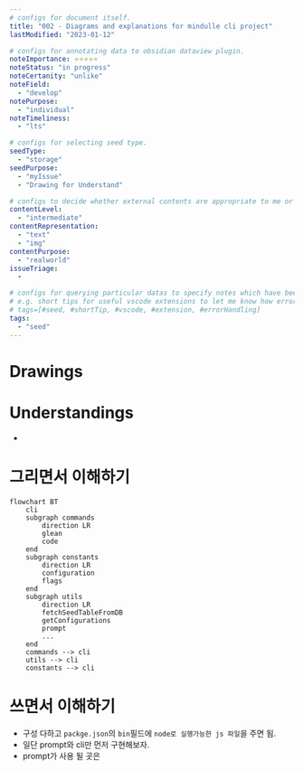 ```yaml
---
# configs for document itself.
title: "002 - Diagrams and explanations for mindulle cli project"
lastModified: "2023-01-12"

# configs for annotating data to obsidian dataview plugin.
noteImportance: ⭐⭐⭐⭐⭐
noteStatus: "in progress"
noteCertanity: "unlike"
noteField:
  - "develop"
notePurpose:
  - "individual"
noteTimeliness:
  - "lts"

# configs for selecting seed type.
seedType:
  - "storage"
seedPurpose:
  - "myIssue"
  - "Drawing for Understand"

# configs to decide whether external contents are appropriate to me or not.
contentLevel:
  - "intermediate"
contentRepresentation:
  - "text"
  - "img"
contentPurpose:
  - "realworld"
issueTriage:
  - 

# configs for querying particular datas to specify notes which have been noted expirences related to particular subject.
# e.g. short tips for useful vscode extensions to let me know how errors occur.
# tags=[#seed, #shortTip, #vscode, #extension, #errorHandling]
tags:
  - "seed"
---
```

# Drawings

# Understandings
- 
# 그리면서 이해하기
```mermaid
flowchart BT
	cli
	subgraph commands
		direction LR
		glean
		code
	end
	subgraph constants
		direction LR
		configuration
		flags
	end
	subgraph utils
		direction LR
		fetchSeedTableFromDB
		getConfigurations
		prompt
		...
	end
	commands --> cli
	utils --> cli
	constants --> cli
```

# 쓰면서 이해하기
- 구성 다하고 `packge.json`의 `bin`필드에 `node로 실행가능한 js 파일`을 주면 됨.
- 일단 prompt와 cli만 먼저 구현해보자.
- prompt가 사용 될 곳은 